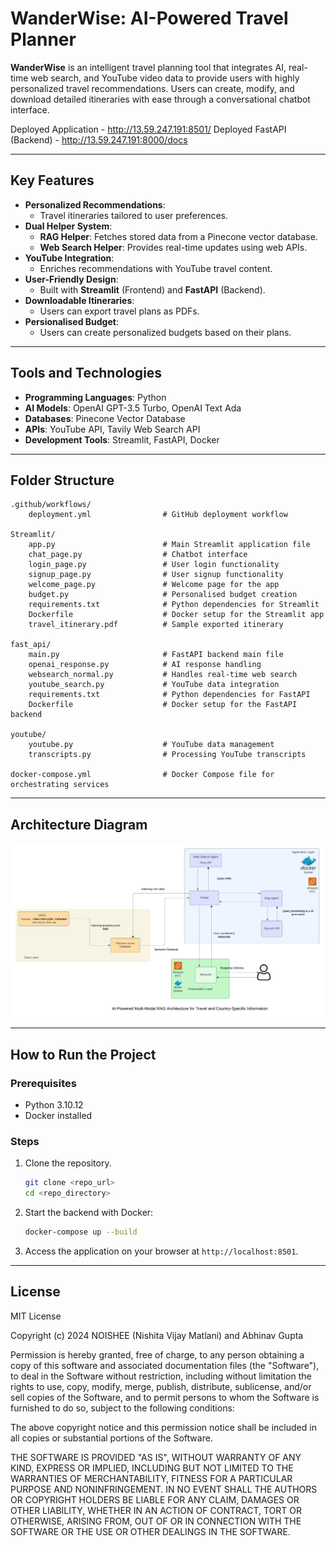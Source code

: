 # WanderWise: AI-Powered Travel Planner

**WanderWise** is an intelligent travel planning tool that integrates AI, real-time web search, and YouTube video data to provide users with highly personalized travel recommendations. Users can create, modify, and download detailed itineraries with ease through a conversational chatbot interface.

Deployed Application - http://13.59.247.191:8501/
Deployed FastAPI (Backend) - http://13.59.247.191:8000/docs

---

## Key Features

- **Personalized Recommendations**:
  - Travel itineraries tailored to user preferences.
- **Dual Helper System**:
  - **RAG Helper**: Fetches stored data from a Pinecone vector database.
  - **Web Search Helper**: Provides real-time updates using web APIs.
- **YouTube Integration**:
  - Enriches recommendations with YouTube travel content.
- **User-Friendly Design**:
  - Built with **Streamlit** (Frontend) and **FastAPI** (Backend).
- **Downloadable Itineraries**:
  - Users can export travel plans as PDFs.
- **Persionalised Budget**:
  - Users can create personalized budgets based on their plans.
---

## Tools and Technologies

- **Programming Languages**: Python
- **AI Models**: OpenAI GPT-3.5 Turbo, OpenAI Text Ada
- **Databases**: Pinecone Vector Database
- **APIs**: YouTube API, Tavily Web Search API
- **Development Tools**: Streamlit, FastAPI, Docker

---

## Folder Structure

```
.github/workflows/
    deployment.yml                # GitHub deployment workflow

Streamlit/
    app.py                        # Main Streamlit application file
    chat_page.py                  # Chatbot interface
    login_page.py                 # User login functionality
    signup_page.py                # User signup functionality
    welcome_page.py               # Welcome page for the app
    budget.py                     # Personalised budget creation
    requirements.txt              # Python dependencies for Streamlit
    Dockerfile                    # Docker setup for the Streamlit app
    travel_itinerary.pdf          # Sample exported itinerary

fast_api/
    main.py                       # FastAPI backend main file
    openai_response.py            # AI response handling
    websearch_normal.py           # Handles real-time web search
    youtube_search.py             # YouTube data integration
    requirements.txt              # Python dependencies for FastAPI
    Dockerfile                    # Docker setup for the FastAPI backend

youtube/
    youtube.py                    # YouTube data management
    transcripts.py                # Processing YouTube transcripts

docker-compose.yml                # Docker Compose file for orchestrating services
```

---

## Architecture Diagram
![Airflow ETL and Data Flow Architecture](./images_ai/archdiag.png)


---

## How to Run the Project

### Prerequisites
- Python 3.10.12
- Docker installed

### Steps
1. Clone the repository.
   ```bash
   git clone <repo_url>
   cd <repo_directory>
   ```

2. Start the backend with Docker:
   ```bash
   docker-compose up --build
   ```

3. Access the application on your browser at `http://localhost:8501`.

---

## License
MIT License

Copyright (c) 2024 NOISHEE (Nishita Vijay Matlani) and Abhinav Gupta

Permission is hereby granted, free of charge, to any person obtaining a copy
of this software and associated documentation files (the "Software"), to deal
in the Software without restriction, including without limitation the rights
to use, copy, modify, merge, publish, distribute, sublicense, and/or sell
copies of the Software, and to permit persons to whom the Software is
furnished to do so, subject to the following conditions:

The above copyright notice and this permission notice shall be included in all
copies or substantial portions of the Software.

THE SOFTWARE IS PROVIDED "AS IS", WITHOUT WARRANTY OF ANY KIND, EXPRESS OR
IMPLIED, INCLUDING BUT NOT LIMITED TO THE WARRANTIES OF MERCHANTABILITY,
FITNESS FOR A PARTICULAR PURPOSE AND NONINFRINGEMENT. IN NO EVENT SHALL THE
AUTHORS OR COPYRIGHT HOLDERS BE LIABLE FOR ANY CLAIM, DAMAGES OR OTHER
LIABILITY, WHETHER IN AN ACTION OF CONTRACT, TORT OR OTHERWISE, ARISING FROM,
OUT OF OR IN CONNECTION WITH THE SOFTWARE OR THE USE OR OTHER DEALINGS IN THE
SOFTWARE.
